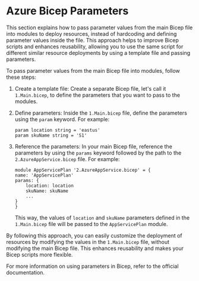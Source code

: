 # Azure Bicep Parameters
This section explains how to pass parameter values from the main Bicep file into modules to deploy resources, instead of hardcoding and defining parameter values inside the file. This approach helps to improve Bicep scripts and enhances reusability, allowing you to use the same script for different similar resource deployments by using a template file and passing parameters.

To pass parameter values from the main Bicep file into modules, follow these steps:

1. Create a template file: Create a separate Bicep file, let's call it `1.Main.bicep`, to define the parameters that you want to pass to the modules.

2. Define parameters: Inside the `1.Main.bicep` file, define the parameters using the `param` keyword. For example:

    ```bicep
    param location string = 'eastus'
    param skuName string = 'S1'
    ```

3. Reference the parameters: In your main Bicep file, reference the parameters by using the `params` keyword followed by the path to the `2.AzureAppService.bicep` file. For example:

    ```bicep
    module AppServicePlan '2.AzureAppService.bicep' = {
    name: 'AppServicePlan'
    params: {
        location: location
        skuName: skuName
        ...
    }
    }
    ```

    This way, the values of `location` and `skuName` parameters defined in the `1.Main.bicep` file will be passed to the `AppServicePlan` module.

By following this approach, you can easily customize the deployment of resources by modifying the values in the `1.Main.bicep` file, without modifying the main Bicep file. This enhances reusability and makes your Bicep scripts more flexible.

For more information on using parameters in Bicep, refer to the official documentation.

